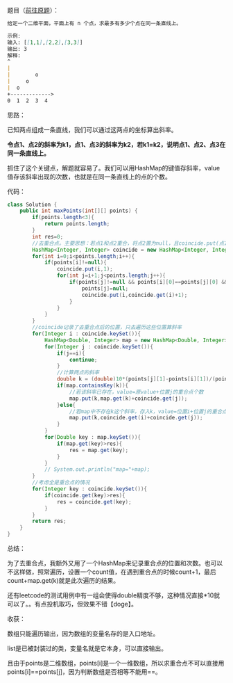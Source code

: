题目（[前往原题](https://leetcode-cn.com/problems/max-points-on-a-line)）：

```markdown
给定一个二维平面，平面上有 n 个点，求最多有多少个点在同一条直线上。

示例:
输入: [[1,1],[2,2],[3,3]]
输出: 3
解释:
^
|
|        o
|     o
|  o  
+------------->
0  1  2  3  4

```

思路：

已知两点组成一条直线，我们可以通过这两点的坐标算出斜率。

**令点1、点2的斜率为k1，点1、点3的斜率为k2，若k1=k2，说明点1、点2、点3在同一条直线上。**

抓住了这个关键点，解题就容易了。我们可以用HashMap的键值存斜率，value值存该斜率出现的次数，也就是在同一条直线上的点的个数。

代码：

```java
class Solution {
    public int maxPoints(int[][] points) {
        if(points.length<3){
            return points.length;
        }
        int res=0;
        //去重合点。主要思想：若点1和点2重合，将点2置为null，且coincide.put(点1的位置,原value+1),说明又找到了1个重合点
        HashMap<Integer, Integer> coincide = new HashMap<Integer, Integer>();
        for(int i=0;i<points.length;i++){
            if(points[i]!=null){
                coincide.put(i,1);
                for(int j=i+1;j<points.length;j++){
                    if(points[j]!=null && points[i][0]==points[j][0] && points[i][1]==points[j][1]){
                        points[j]=null;
                        coincide.put(i,coincide.get(i)+1);
                    }
                }
            }
        }
        //coincide记录了去重合点后的位置，只去遍历这些位置算斜率
        for(Integer i : coincide.keySet()){
            HashMap<Double, Integer> map = new HashMap<Double, Integer>();
            for(Integer j : coincide.keySet()){
                if(j==i){
                    continue;
                }
                //计算两点的斜率
                double k = (double)10*(points[j][1]-points[i][1])/(points[j][0]-points[i][0]);
                if(map.containsKey(k)){
                    //若该斜率已存在，value=原value+位置j的重合点个数
                    map.put(k,map.get(k)+coincide.get(j));
                }else{
                    //若map中不存在k这个斜率，存入k，value=位置i+位置j的重合点个数
                    map.put(k,coincide.get(i)+coincide.get(j));
                }
            }
            for(Double key : map.keySet()){
                if(map.get(key)>res){
                    res = map.get(key);
                }
            }
            // System.out.println("map="+map);
        }
        //考虑全是重合点的情况
        for(Integer key : coincide.keySet()){
            if(coincide.get(key)>res){
                res = coincide.get(key);
            }
        }
        return res;
    }
}
```

总结：

为了去重合点，我额外又用了一个HashMap来记录重合点的位置和次数。也可以不这样做，照常遍历，设置一个count值，在遇到重合点的时候count+1，最后count+map.get(k)就是此次遍历的结果。

还有leetcode的测试用例中有一组会使得double精度不够，这种情况直接*10就可以了。。有点投机取巧，但效果不错【doge】。

收获：

数组只能遍历输出，因为数组的变量名存的是入口地址。

list是已被封装过的类，变量名就是它本身，可以直接输出。

且由于points是二维数组，points[i]是一个一维数组，所以求重合点不可以直接用points[i]==points[j]，因为判断数组是否相等不能用==。

